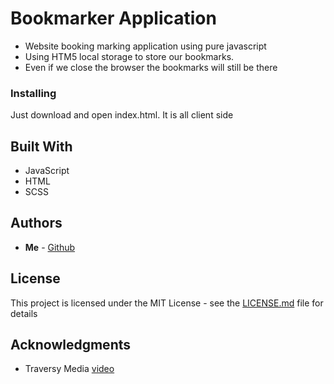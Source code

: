 # Bookmarker Application

- Website booking marking application using pure javascript
- Using HTM5 local storage to store our bookmarks.
- Even if we close the browser the bookmarks will still be there

### Installing

Just download and open index.html. It is all client side

## Built With

- JavaScript
- HTML
- SCSS

## Authors

- **Me** - [Github](https://github.com/nmguni)

## License

This project is licensed under the MIT License - see the [LICENSE.md](LICENSE.md) file for details

## Acknowledgments

- Traversy Media [video](https://www.youtube.com/watch?v=DIVfDZZeGxM)
